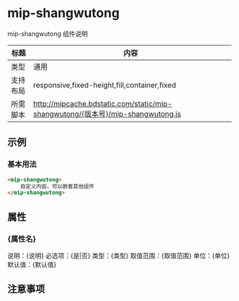 # mip-shangwutong

mip-shangwutong 组件说明

标题|内容
----|----
类型|通用
支持布局|responsive,fixed-height,fill,container,fixed
所需脚本|http://mipcache.bdstatic.com/static/mip-shangwutong/{版本号}/mip-shangwutong.js

## 示例

### 基本用法
```html
<mip-shangwutong>
    自定义内容，可以嵌套其他组件
</mip-shangwutong>
```

## 属性

### {属性名}

说明：{说明}
必选项：{是|否}
类型：{类型}
取值范围：{取值范围}
单位：{单位}
默认值：{默认值}

## 注意事项

